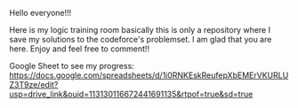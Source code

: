 Hello everyone!!!

Here is my logic training room basically this is only a repository where I save my solutions to the codeforce's problemset. I am glad that you are here. Enjoy and feel free to comment!!

Google Sheet to see my progress: 
https://docs.google.com/spreadsheets/d/1i0RNKEskReufepXbEMErVKURLUZ3T9ze/edit?usp=drive_link&ouid=113130116672441691135&rtpof=true&sd=true 
